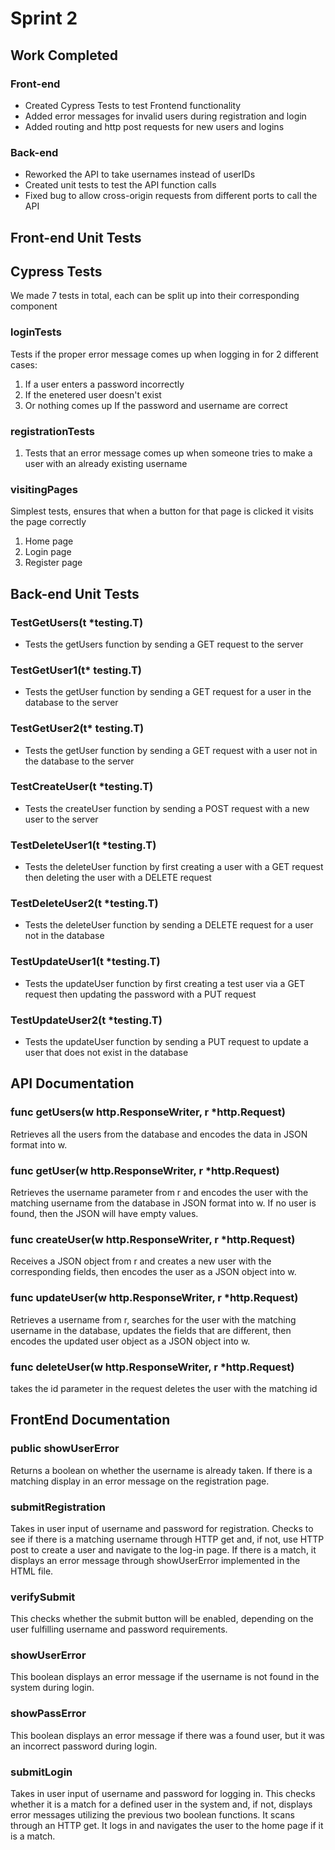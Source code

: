 # Sprint 2

## Work Completed

### Front-end

- Created Cypress Tests to test Frontend functionality 
- Added error messages for invalid users during registration and login
- Added routing and http post requests for new users and logins

### Back-end

- Reworked the API to take usernames instead of userIDs
- Created unit tests to test the API function calls
- Fixed bug to allow cross-origin requests from different ports to call the API

## Front-end Unit Tests

## Cypress Tests
We made 7 tests in total, each can be split up into their corresponding component
### loginTests
Tests if the proper error message comes up when logging in for 2 different cases:
1. If a user enters a password incorrectly
2. If the enetered user doesn't exist
3. Or nothing comes up If the password and username are correct
### registrationTests
1. Tests that an error message comes up when someone tries to make a user with an already existing username
### visitingPages
Simplest tests, ensures that when a button for that page is clicked it visits the page correctly
1. Home page
2. Login page
3. Register page

## Back-end Unit Tests

### TestGetUsers(t *testing.T)

- Tests the getUsers function by sending a GET request to the server

### TestGetUser1(t* testing.T)

- Tests the getUser function by sending a GET request for a user in the database to the server

### TestGetUser2(t* testing.T)

- Tests the getUser function by sending a GET request with a user not in the database to the server

### TestCreateUser(t *testing.T)

- Tests the createUser function by sending a POST request with a new user to the server

### TestDeleteUser1(t *testing.T)

- Tests the deleteUser function by first creating a user with a GET request then deleting the user with a DELETE request

### TestDeleteUser2(t *testing.T)

- Tests the deleteUser function by sending a DELETE request for a user not in the database

### TestUpdateUser1(t *testing.T)

- Tests the updateUser function by first creating a test user via a GET request then updating the password with a PUT request

### TestUpdateUser2(t *testing.T)

- Tests the updateUser function by sending a PUT request to update a user that does not exist in the database

## API Documentation

### func getUsers(w http.ResponseWriter, r *http.Request)

Retrieves all the users from the database and encodes the data in JSON format into w.

### func getUser(w http.ResponseWriter, r *http.Request)

Retrieves the username parameter from r and encodes the user with the matching username from the database in JSON format into w. If no user is found, then the JSON will have empty values.

### func createUser(w http.ResponseWriter, r *http.Request)

Receives a JSON object from r and creates a new user with the corresponding fields, then encodes the user as a JSON object into w.

### func updateUser(w http.ResponseWriter, r *http.Request)

Retrieves a username from r, searches for the user with the matching username in the database, updates the fields that are different, then encodes the updated user object as a JSON object into w.

### func deleteUser(w http.ResponseWriter, r *http.Request)
takes the id parameter in the request deletes the user with the matching id

## FrontEnd Documentation 

### public showUserError

Returns a boolean on whether the username is already taken. If there is a matching display in an error message on the registration page.

### submitRegistration

Takes in user input of username and password for registration. Checks to see if there is a matching username through HTTP get and, if not, use HTTP post to create a user and navigate to the log-in page. If there is a match, it displays an error message through showUserError implemented in the HTML file. 

### verifySubmit

This checks whether the submit button will be enabled, depending on the user fulfilling username and password requirements.

### showUserError

This boolean displays an error message if the username is not found in the system during login.

### showPassError

This boolean displays an error message if there was a found user, but it was an incorrect password during login.

### submitLogin

Takes in user input of username and password for logging in. This checks whether it is a match for a defined user in the system and, if not, displays error messages utilizing the previous two boolean functions. It scans through an HTTP get. It logs in and navigates the user to the home page if it is a match.



